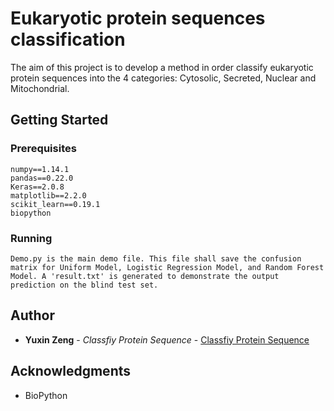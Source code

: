 # Eukaryotic protein sequences classification

The aim of this project is to develop a method in order classify eukaryotic protein sequences into the 4 categories: Cytosolic, Secreted, Nuclear and Mitochondrial.

## Getting Started

### Prerequisites

```
numpy==1.14.1
pandas==0.22.0
Keras==2.0.8
matplotlib==2.2.0
scikit_learn==0.19.1
biopython

```

### Running

```
Demo.py is the main demo file. This file shall save the confusion matrix for Uniform Model, Logistic Regression Model, and Random Forest Model. A 'result.txt' is generated to demonstrate the output prediction on the blind test set.
```


## Author

* **Yuxin Zeng** - *Classfiy Protein Sequence* - [Classfiy Protein Sequence](https://github.com/krystalzeng/Classfiy-Protein-Sequence)

## Acknowledgments

* BioPython
